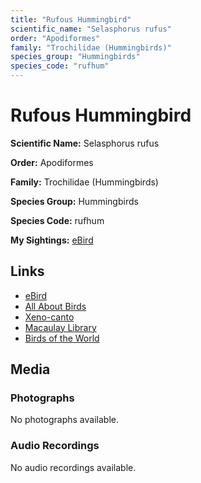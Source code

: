```yaml
---
title: "Rufous Hummingbird"
scientific_name: "Selasphorus rufus"
order: "Apodiformes"
family: "Trochilidae (Hummingbirds)"
species_group: "Hummingbirds"
species_code: "rufhum"
---
```


# Rufous Hummingbird

**Scientific Name:** Selasphorus rufus

**Order:** Apodiformes

**Family:** Trochilidae (Hummingbirds)

**Species Group:** Hummingbirds

**Species Code:** rufhum

**My Sightings:** [eBird](https://ebird.org/lifelist?r=world&time=life&spp=rufhum)

## Links
* [eBird](https://ebird.org/species/rufhum) 
* [All About Birds](https://www.allaboutbirds.org/guide/rufhum) 
* [Xeno-canto](https://www.xeno-canto.org/species/rufhum) 
* [Macaulay Library](https://search.macaulaylibrary.org/catalog?taxonCode=rufhum&sort=rating_rank_desc)
* [Birds of the World](https://birdsoftheworld.org/bow/species/rufhum)

## Media
### Photographs
No photographs available.

### Audio Recordings
No audio recordings available.
